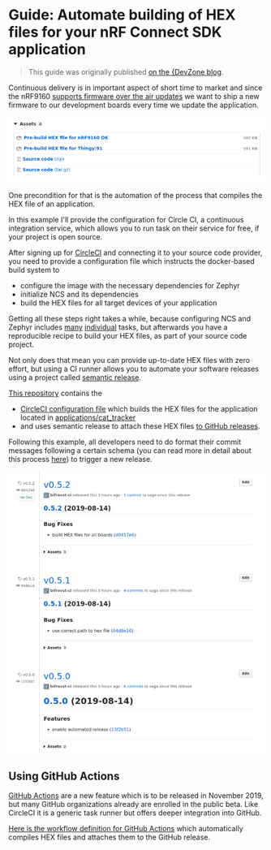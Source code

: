 # Guide: Automate building of HEX files for your nRF Connect SDK application

> This guide was originally published
> [on the {DevZone blog](https://devzone.nordicsemi.com/nordic/nordic-blog/b/blog/posts/automate-building-of-hex-files-for-your-nrf-connect-sdk-application-using-circleci).

Continuous delivery is in important aspect of short time to market and since the
nRF9160
[supports firmware over the air updates](https://github.com/NordicPlayground/fw-nrfconnect-nrf/tree/master/samples/nrf9160/aws_fota) we
want to ship a new firmware to our development boards every time we update the
application.

![GitHub release with attached HEX files](images/github-release-with-hex-files.png)

One precondition for that is the automation of the process that compiles the HEX
file of an application.

In this example I'll provide the configuration for Circle CI, a continuous
integration service, which allows you to run task on their service for free, if
your project is open source.

After signing up for [CircleCI](https://circleci.com/) and connecting it to your
source code provider, you need to provide a configuration file which instructs
the docker-based build system to

- configure the image with the necessary dependencies for Zephyr
- initialize NCS and its dependencies
- build the HEX files for all target devices of your application

Getting all these steps right takes a while, because configuring NCS and Zephyr
includes
[many](https://developer.nordicsemi.com/nRF_Connect_SDK/doc/1.0.0/nrf/gs_ins_linux.html)
[individual](https://developer.nordicsemi.com/nRF_Connect_SDK/doc/1.0.0/zephyr/getting_started/installation_linux.html#linux-requirements)
tasks, but afterwards you have a reproducible recipe to build your HEX files, as
part of your source code project.

Not only does that mean you can provide up-to-date HEX files with zero effort,
but using a CI runner allows you to automate your software releases using a
project called
[semantic release](https://github.com/semantic-release/semantic-release).

[This repository](https://github.com/bifravst/firmware/releases) contains
the

- [CircleCI configuration file](https://github.com/bifravst/firmware/blob/60465f8264f83535ea2931a4adb3b939e179fca3/.circleci/config.yml) which
  builds the HEX files for the application located in
  [applications/cat_tracker](https://github.com/bifravst/firmware/tree/60465f8264f83535ea2931a4adb3b939e179fca3/applications/cat_tracker)
- and uses semantic release to attach these HEX files
  [to GitHub releases](https://github.com/bifravst/firmware/releases/tag/v0.5.3).

Following this example, all developers need to do format their commit messages
following a certain schema (you can read more in detail about this process
[here](../Versioning.md#how-to-release-a-new-version-of-a-package)) to trigger a
new release.

![GitHub releases](images/github-releases.png)

## Using GitHub Actions

[GitHub Actions](https://github.com/features/actions) are a new feature which is to be released in November 2019, but many GitHub organizations already are enrolled in the public beta. Like CircleCI it is a generic task runner but offers deeper integration into GitHub.

[Here is the workflow definition for GitHub Actions](https://github.com/bifravst/firmware/blob/d821cd83c3ca8ac7f910163764d46668412b47c4/.github/workflows/build-and-release.yaml) which automatically compiles HEX files and attaches them to the GitHub release.
